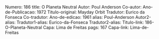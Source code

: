 Numero: 186
title: O Planeta Neutral
Autor: Poul Anderson
Co-autor: 
Ano-de-Publicacao: 1972
Titulo-original: Mayday Orbit
Tradutor: Eurico da Fonseca
Co-tradutor: 
Ano-de-edicao: 1961
alias: Poul-Anderson
Autor2-alias: 
Tradutor1-alias: Eurico-da-Fonseca
Tradutor2-alias: 
Titulo-link: 186-O-Planeta-Neutral
Capa: Lima de Freitas
pags: 167
Capa-link: Lima-de-Freitas